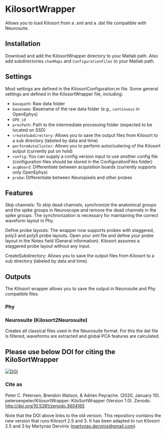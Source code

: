 # KilosortWrapper
Allows you to load Kilosort from a .xml and a .dat file compatible with Neurosuite. 

## Installation
Download and add the KilosortWrapper directory to your Matlab path. Also add subdirectories ```chanMaps``` and ```ConfigurationFiles``` to your Matlab path.

## Settings
Most settings are defined in the KilosortConfiguration.m file. Some general settings are defined in the KilosortWrapper file, including: 
* ```basepath```: Raw data folder
* ```basename```: Basename of the raw data folder (e.g., ```continuous``` in OpenEphys)
* ```GPU_id``` 
* ```procPath```: Path to the intermediate processing folder (expected to be located on SSD)
* ```createSubdirectory```: Allows you to save the output files from Kilosort to a sub directory (labeled by data and time)
* ```performAutoCluster```: Allows you to perform autoclustering of the Kilosort autput (currently put on hold)
* ```config```: You can supply a config version input to use another config file (configuration files should be stored in the ConfigurationFiles folder)
* ```acqBoard```: Differentiate between acquisition boards (currently supports only OpenEphys)
* ```probe```: Differentiate between Neuropixels and other probes
 
## Features
Skip channels: To skip dead channels, synchronize the anatomical groups and the spike groups in Neuroscope and remove the dead channels in the spike groups. The synchronization is necessary for maintaining the correct waveform layout in Phy.

Define probe layouts: The wrapper now supports probes with staggered, poly3 and poly5 probe layouts. Open your xml file and define your probe layout in the Notes field (General information). Kilosort assumes a staggered probe layout without any input.

CreateSubdirectory: Allows you to save the output files from Kilosort to a sub directory (labeled by data and time).

## Outputs
The Kilosort wrapper allows you to save the output in Neurosuite and Phy compatible files. 

### Phy

### Neurosuite (Kilosort2Neurosuite)
Creates all classical files used in the Neurosuite format. For this the dat file is filtered, waveforms are extracted and global PCA features are calculated. 

## Please use below DOI for citing the KiloSortWrapper
[![DOI](https://zenodo.org/badge/DOI/10.5281/zenodo.3604165.svg)](https://doi.org/10.5281/zenodo.3604165)

### Cite as
Peter C. Petersen, Brendon Watson, & Adrien Peyrache. (2020, January 10). petersenpeter/KilosortWrapper: KiloSortWrapper (Version 1.0). Zenodo. http://doi.org/10.5281/zenodo.3604165

Note that the DOI above links to the old version. This repository contains the new version that runs Kilosort 2.5 and 3. It has been adapted to run Kilosort 2.5 and 3 by Martynas Dervinis (martynas.dervinis@gmail.com)